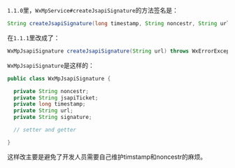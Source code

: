 ``1.1.0``里，``WxMpService#createJsapiSignature``的方法签名是：

```java
String createJsapiSignature(long timestamp, String noncestr, String url) throws WxErrorException
```

在``1.1.1``里改成了：

```java
WxMpJsapiSignature createJsapiSignature(String url) throws WxErrorException；
```

``WxMpJsapiSignature``是这样的：

```java
public class WxMpJsapiSignature {

  private String noncestr;
  private String jsapiTicket;
  private long timestamp;
  private String url;
  private String signature;

  // setter and getter

}
```

这样改主要是避免了开发人员需要自己维护timstamp和noncestr的麻烦。
